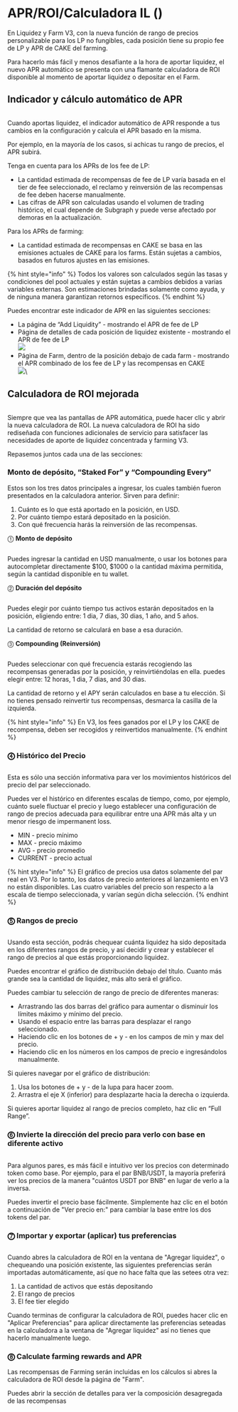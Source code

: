 # APR/ROI/Calculadora IL ()

En Liquidez y Farm V3, con la nueva función de rango de precios personalizable para los LP no fungibles, cada posición tiene su propio fee de LP y APR de CAKE del farming.

Para hacerlo más fácil y menos desafiante a la hora de aportar liquidez, el nuevo APR automático se presenta con una flamante calculadora de ROI disponible al momento de aportar liquidez o depositar en el Farm.

## Indicador y cálculo automático de APR <a href="#12d7c8c1-d0d7-4d5e-99ea-5f5b7f5378e5" id="12d7c8c1-d0d7-4d5e-99ea-5f5b7f5378e5"></a>

<figure><img src="../../.gitbook/assets/image (8).png" alt=""><figcaption></figcaption></figure>

Cuando aportas liquidez, el indicador automático de APR responde a tus cambios en la configuración y calcula el APR basado en la misma.

Por ejemplo, en la mayoría de los casos, si achicas tu rango de precios, el APR subirá.

Tenga en cuenta para los APRs de los fee de LP:

* La cantidad estimada de recompensas de fee de LP varía basada en el tier de fee seleccionado, el reclamo y reinversión de las recompensas de fee deben hacerse manualmente.
* Las cifras de APR son calculadas usando el volumen de trading histórico, el cual depende de Subgraph y puede verse afectado por demoras en la actualización.

Para los APRs de farming:

* La cantidad estimada de recompensas en CAKE se basa en las emisiones actuales de CAKE para los farms. Están sujetas a cambios, basados en futuros ajustes en las emisiones.

{% hint style="info" %}
Todos los valores son calculados según las tasas y condiciones del pool actuales y están sujetas a cambios debidos a varias variables externas. Son estimaciones brindadas solamente como ayuda, y de ninguna manera garantizan retornos específicos.
{% endhint %}

Puedes encontrar este indicador de APR en las siguientes secciones:

* La página de “Add Liquidity” - mostrando el APR de fee de LP
* Página de detalles de cada posición de liquidez existente - mostrando el APR de fee de LP\
  ![](<../../.gitbook/assets/image (6) (1).png>)
* Página de Farm, dentro de la posición debajo de cada farm - mostrando el APR combinado de los fee de LP y las recompensas en CAKE\
  ![](<../../.gitbook/assets/image (9) (4).png>)\


## Calculadora de ROI mejorada <a href="#6f06dc46-ff61-4022-a29d-3ebe67a50607" id="6f06dc46-ff61-4022-a29d-3ebe67a50607"></a>

<figure><img src="../../.gitbook/assets/image (7) (6).png" alt=""><figcaption></figcaption></figure>

Siempre que vea las pantallas de APR automática, puede hacer clic y abrir la nueva calculadora de ROI. La nueva calculadora de ROI ha sido rediseñada con funciones adicionales de servicio para satisfacer las necesidades de aporte de liquidez concentrada y farming V3.&#x20;

Repasemos juntos cada una de las secciones:

### Monto de depósito, “Staked For” y “Compounding Every” <a href="#a398a29b-a1af-4ec3-9cc6-9e07e620c134" id="a398a29b-a1af-4ec3-9cc6-9e07e620c134"></a>

Estos son los tres datos principales a ingresar, los cuales también fueron presentados en la calculadora anterior. Sirven para definir:

1. Cuánto es lo que está aportado en la posición, en USD.
2. Por cuánto tiempo estará  depositado en la posición.
3. Con qué frecuencia harás la reinversión de las recompensas.



⓵ **Monto de depósito**

<figure><img src="../../.gitbook/assets/deposit-amount.gif" alt=""><figcaption></figcaption></figure>

Puedes ingresar la cantidad en USD manualmente, o usar los botones para autocompletar directamente $100, $1000 o la cantidad máxima permitida, según la cantidad disponible en tu wallet.



⓶ **Duración del depósito**

<figure><img src="../../.gitbook/assets/stake-durations.gif" alt=""><figcaption></figcaption></figure>

Puedes elegir por cuánto tiempo tus activos estarán depositados en la posición, eligiendo entre: 1 dia, 7 dias, 30 dias, 1 año, and 5 años.

La cantidad de retorno se calculará en base a esa duración.



⓷ **Compounding (Reinversión)**

<figure><img src="../../.gitbook/assets/compounding.gif" alt=""><figcaption></figcaption></figure>

Puedes seleccionar con qué frecuencia estarás recogiendo las recompensas generadas por la posición, y reinvirtiéndolas en ella. puedes elegir entre: 12 horas, 1 dia, 7 dias, and 30 dias.

La cantidad de retorno y el APY serán calculados en base a tu elección. Si no tienes pensado reinvertir tus recompensas, desmarca la casilla de la izquierda.

{% hint style="info" %}
En V3, los fees ganados por el LP y los CAKE de recompensa, deben ser recogidos y reinvertidos manualmente.
{% endhint %}

### &#x20;⓸ Histórico del Precio <a href="#19cd815c-ef3d-496a-8469-fb0164f3946b" id="19cd815c-ef3d-496a-8469-fb0164f3946b"></a>

<figure><img src="../../.gitbook/assets/image.png" alt=""><figcaption></figcaption></figure>

Esta es sólo una sección informativa para ver los movimientos históricos del precio del par seleccionado.

Puedes ver el histórico en diferentes escalas de tiempo, como, por ejemplo, cuánto suele fluctuar el precio y luego establecer una configuración de rango de precios adecuada para equilibrar entre una APR más alta y un menor riesgo de impermanent loss.

* MIN - precio mínimo
* MAX - precio máximo
* AVG - precio promedio
* CURRENT - precio actual

{% hint style="info" %}
El gráfico de precios usa datos solamente del par real en V3. Por lo tanto, los datos de precio anteriores al lanzamiento en V3 no están disponibles. Las cuatro variables del precio son respecto a la escala de tiempo seleccionada, y varían según dicha selección.
{% endhint %}

### ⓹ Rangos de precio <a href="#bbec6919-1404-4523-815e-063405a961f1" id="bbec6919-1404-4523-815e-063405a961f1"></a>

<figure><img src="../../.gitbook/assets/spaces_-MHREX7DHcljbY5IkjgJ-1972196547_uploads_dkCIM5NYI1VLXsk9UEdF_price-range.webp" alt=""><figcaption></figcaption></figure>

Usando esta sección, podrás chequear cuánta liquidez ha sido depositada en los diferentes rangos de precio, y así decidir y crear y establecer el rango de precios al que estás proporcionando liquidez.

Puedes encontrar el gráfico de distribución debajo del título. Cuanto más grande sea la cantidad de liquidez, más alto será el gráfico.

Puedes cambiar tu selección de rango de precio de diferentes maneras:

* Arrastrando las dos barras del gráfico para aumentar o disminuir los límites máximo y mínimo del precio.
* Usando el espacio entre las barras para desplazar el rango seleccionado.
* Haciendo clic en los botones de + y - en los campos de min y max del precio.
* Haciendo clic en los números en los campos de precio e ingresándolos manualmente.

Si quieres navegar por el gráfico de distribución:

1. Usa los botones de + y - de la lupa para hacer zoom.
2. Arrastra el eje X (inferior) para desplazarte hacia la derecha o izquierda.

Si quieres aportar liquidez al rango de precios completo, haz clic en “Full Range”.

### ⓺ Invierte la dirección del precio para verlo con base en diferente activo <a href="#5c3bdfaf-bd66-4942-873d-d617eeeab53d" id="5c3bdfaf-bd66-4942-873d-d617eeeab53d"></a>

<figure><img src="../../.gitbook/assets/flip-directions.gif" alt=""><figcaption></figcaption></figure>

Para algunos pares, es más fácil e intuitivo ver los precios con determinado token como base. Por ejemplo, para el par BNB/USDT, la mayoría preferirá ver los precios de la manera "cuántos USDT por BNB" en lugar de verlo a la inversa.

Puedes invertir el precio base fácilmente. Simplemente haz clic en el botón a continuación de "Ver precio en:" para cambiar la base entre los dos tokens del par.

### ⓻ Importar y exportar (aplicar) tus preferencias <a href="#d18cf936-315e-4432-a3a5-f65976651073" id="d18cf936-315e-4432-a3a5-f65976651073"></a>

<figure><img src="../../.gitbook/assets/apply-settings.gif" alt=""><figcaption></figcaption></figure>

Cuando abres la calculadora de ROI en la ventana de "Agregar liquidez", o chequeando una posición existente, las siguientes preferencias serán importadas automáticamente, así que no hace falta que las setees otra vez:

1. La cantidad de activos que estás depositando
2. El rango de precios
3. El fee tier elegido

Cuando terminas de configurar la calculadora de ROI, puedes hacer clic en "Aplicar Preferencias" para aplicar directamente las preferencias seteadas en la calculadora a la ventana de "Agregar liquidez" así no tienes que hacerlo manualmente luego.

### ⓼ Calculate farming rewards and APR <a href="#584c385b-5f76-42e5-8751-8344d6bd4749" id="584c385b-5f76-42e5-8751-8344d6bd4749"></a>

Las recompensas de Farming serán incluidas en los cálculos si abres la calculadora de ROI desde la página de "Farm".

Puedes abrir la sección de detalles para ver la composición desagregada de las recompensas
